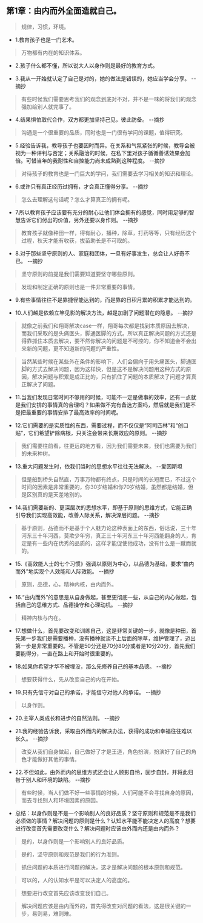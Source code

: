 ## 第1章：由内而外全面造就自己。

>规律，习惯，环境。

- 1.教育孩子也是一门艺术。

>万物都有内在的知识体系。

- 2.孩子什么都不懂，所以说大人以身作则是最好的教育方式。

- 3.我从一开始就认定了自己是对的，她的做法是错误的，她应当学会分享。 --摘抄

>有些时候我们需要思考我们的观念到底对不对，并不是一味的将我们的观念强加给别人就完事了。

- 4.结果惧怕取代合作，双方都更加坚持己见，彼此防备。 --摘抄

>沟通是一个很重要的品质，同时也是一门很有学问的课题，值得研究。

- 5.经验告诉我，教导孩子也要因时而异。在关系和气氛紧张的时候，教导会被视为一种评判与否定；关系融洽的时候，在私下里对孩子循循善诱效果会加倍。可惜当年的我耐性和自控能力尚未成熟到这种程度。 --摘抄

>对待孩子的教育也是一门巨大的学问，我们需要去学习相关的知识和理论。

- 6.或许只有真正经历过拥有，才会真正懂得分享。 --摘抄

>怎么去理解这句话呢？怎么才算真正的拥有呢。

- 7.所以教育孩子应该要有充分的耐心让他们体会拥有的感觉，同时用足够的智慧告诉它们付出的价值，另外还要以身作则。 --摘抄

>教育孩子就像种田一样，得有耐心，播种，除草，打药等等，只有经历这个过程，秋天才能有收获，拔苗助长是不可取的。

- 8.对于那些坚守原则的人、家庭和团体，一旦有好事发生，总会让人好奇不已。 --摘抄

>坚守原则的前提是我们需要知道要坚守哪些原则。

>发现和制定正确的原则也是一件非常重要的事情。

- 9.有些事情往往不是靠捷径能达到的，而是靠的日积月累的积累才能达到的。

- 10.人们越是依赖立竿见影的解决方法，越是加剧了问题潜在的隐患。 --摘抄

>就像之前我们和翔哥解决case一样，翔哥每次都是找到本质原因去解决，而我们采取的是头痛医头，脚通医脚的方式。所以真正解决问题的方式还是得靠抓住本质去解决，要不然你解决的问题是不可控的，你不知道会不会出来新的问题，更不知道新的问题的严重性。

>当然某些时候在某些外在条件的影响下，人们会偏向于用头痛医头，脚通医脚的方式去解决问题，因为这样快，但是这不是解决问题用这种方式的原因，解决问题与积累是成正比的，只有抓住了问题的本质解决了问题才算真正解决了问题。

- 11.当我们发现日常时间不够用的时候，可能不一定是做事的效率，还有一点就是我们安排的事情真的合理吗？如果做不完有备选方案吗，然后就是我们是不是把最重要的事情安排了最高效率的时间呢。

- 12.它们需要的是实质性的东西，需要过程，而不仅仅是“阿司匹林”和“创口贴”，它们希望铲除病根，只关注会带来长期效应的原则。 --摘抄

>我们需要往前看，往更远的地方看，因为我们需要未来，我们也需要为我们的未来种树。

- 13.重大问题发生时，依我们当时的思想水平往往无法解决。 --爱因斯坦

>但是船到桥头自然直，万事万物都有终点，只是时间的长短而已，不过这个时间的因素是非常重要的，你30岁结婚和你70岁结婚，虽然都是结婚，但是区别真的是天差地别的。

- 14.我们需要新的、更深层次的思想水平，即基于原则的思维方式，它能正确引导我们实现高效能，改善人际关系，解决深层问题。 --摘抄

>基于原则，品德而不是基于个人魅力论这种表面上的东西，俗话说，三十年河东三十年河西，莫欺少年穷，真正三十年河东三十年河西能翻身的人，肯定是有一些内在优秀的品质的，这样才能促使他成功，没有什么是一蹴而就的。

- 15.《高效能人士的七个习惯》强调以原则为中心，以品德为基础，要求“由内而外”地实现个人效能和人际效能。 --摘抄

>原则，品德，心，精神内核，由内而外。

- 16.“由内而外”的意思是从自身做起，甚至更彻底一些，从自己的内心做起，包括自己的思维方式、品德操守和心理动机。 --摘抄

>精神内核与内在。

- 17.想做什么，首先要改变和训练自己，这是非常关键的一步，就像是种田，首先第一步我们是需要播种，没有播种就谈不上后面的除草，维护管理了，迈出第一步是非常重要的。不管是50分还是70分80分或者是10分20分，首先我们要能得分，一直在路上和开始时很重要的。

- 18.如果你希望才华不被埋没，那么先修养自己的基本品德。 --摘抄

>想要获得什么，先从改变自己的内在开始。

- 19.只有先信守对自己的承诺，才能信守对他人的承诺。 --摘抄

>以身作则。

- 20.主宰人类成长和进步的自然法则。 --摘抄

- 21.我的经验告诉我，采取由外而内的解决办法，获得的成功和幸福往往难以长久。 --摘抄

>改变从我们自身做起，自己做好了才是王道，角色扮演，扮演好了自己的角色才能做好其他的事情。

- 22.不但如此，由外而内的思维方式还会让人顾影自怜，固步自封，并将此归咎于别人和环境的缺陷。 --摘抄

>有些时候，当人们做不好一些事情的时候，人们可能不会寻找自身的原因，而去寻找别人和环境因素的原因。

- 总结：以身作则是不是一个影响别人的良好品质？坚守原则和规范是不是我们必须做的事情？解决问题的原则是什么？认知水平能不能决定人的高度？想要进行改变首先需要改变什么？解决问题时应该由外而内还是由内而外？

>是的，以身作则是一个影响别人的良好品质。

>是的，坚守原则和规范是我们的行为准则。

>抓住问题的本质进行问题的解决，这才是解决问题的根本原则和规范。

>可以的，人的认知水平是可以决定人的高度的。

>想要进行改变首先应该改变我们自己。

>解决问题应该是由内而外的，首先得改变对问题的看法，这是很关键的一步，易则易，难则难。
